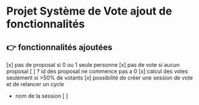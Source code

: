 # Projet Système de Vote ajout de fonctionnalités

## 👉 fonctionnalités ajoutées
[x] pas de proposal si 0 ou 1 seule personne
[x] pas de vote si aucun proposal
[ ] ? id des proposal ne commence pas a 0
[x] calcul des votes seulement si >50% de votants
[x] possibilité de créer une session de vote et de relancer un cycle
  - nom de la session
[ ] 